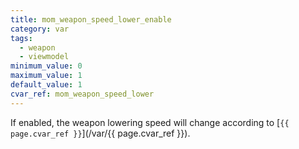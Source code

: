 ```yaml
---
title: mom_weapon_speed_lower_enable
category: var
tags:
  - weapon
  - viewmodel
minimum_value: 0
maximum_value: 1
default_value: 1
cvar_ref: mom_weapon_speed_lower
---
```


If enabled, the weapon lowering speed will change according to [`{{ page.cvar_ref }}`](/var/{{ page.cvar_ref }}).